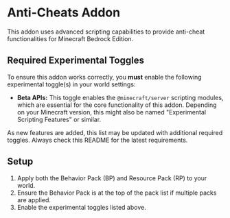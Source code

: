 # Anti-Cheats Addon

This addon uses advanced scripting capabilities to provide anti-cheat functionalities for Minecraft Bedrock Edition.

## Required Experimental Toggles

To ensure this addon works correctly, you **must** enable the following experimental toggle(s) in your world settings:

*   **Beta APIs:** This toggle enables the `@minecraft/server` scripting modules, which are essential for the core functionality of this addon. Depending on your Minecraft version, this might also be named "Experimental Scripting Features" or similar.

As new features are added, this list may be updated with additional required toggles. Always check this README for the latest requirements.

## Setup
1.  Apply both the Behavior Pack (BP) and Resource Pack (RP) to your world.
2.  Ensure the Behavior Pack is at the top of the pack list if multiple packs are applied.
3.  Enable the experimental toggles listed above.
